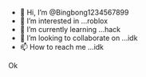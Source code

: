 - 👋 Hi, I’m @Bingbong1234567899
- 👀 I’m interested in ...roblox
- 🌱 I’m currently learning ...hack
- 💞️ I’m looking to collaborate on ...idk
- 📫 How to reach me ...idk

<!---
Bingbong1234567899/Bingbong1234567899 is a ✨ special ✨ repository because its `README.md` (this file) appears on your GitHub profile.
You can click the Preview link to take a look at your changes.
--->
Ok
